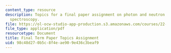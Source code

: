 ```yaml
---
content_type: resource
description: Topics for a final paper assignment on photon and neutron scattering
  spectroscopy.
file: https://ol-ocw-studio-app-production.s3.amazonaws.com/courses/22-903-photon-and-neutron-scattering-spectroscopy-and-its-applications-in-condensed-matter-spring-2005/98c48d270b5c8f4eae909e436c3beaf9_fnl_assgnmnt_r.pdf
file_type: application/pdf
resourcetype: Document
title: Final Term Paper Topics Assignment
uid: 98c48d27-0b5c-8f4e-ae90-9e436c3beaf9
---
```


